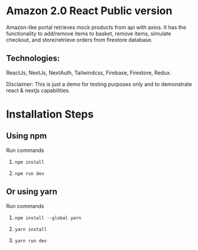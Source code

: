 # Amazon 2.0 React Public version

Amazon-like portal retrieves mock products from api with axios. It has the functionality to add/remove items to basket, remove items, simulate checkout, and store/retrieve orders from firestore database.

## Technologies:

ReactJs, NextJs, NextAuth, Tailwindcss, Firebase, Firestore, Redux.

Disclaimer: This is just a demo for testing purposes only and to demonstrate react & nextjs capabilities.

# Installation Steps

## Using npm

Run commands

1. `npm install`

2. `npm run dev`

## Or using yarn

Run commands

1. `npm install --global yarn`

2. `yarn install`

3. `yarn run dev`
